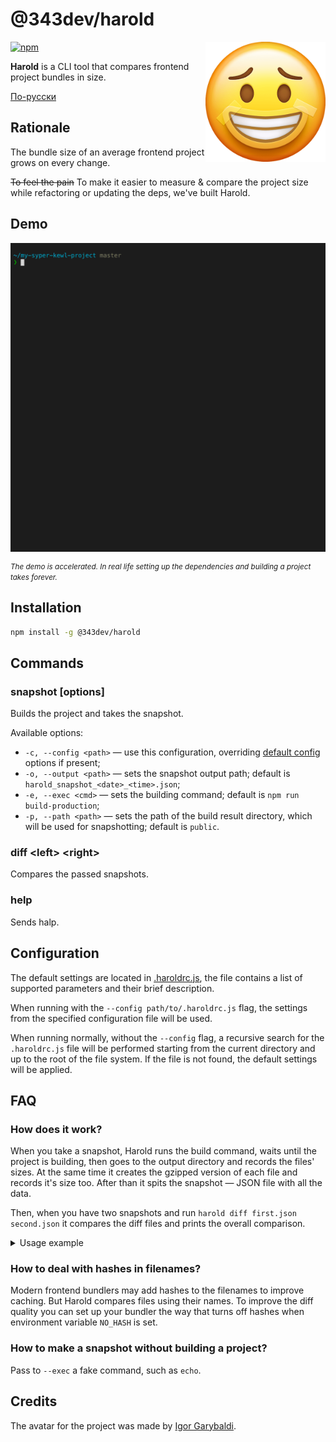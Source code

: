 # @343dev/harold

<img align="right" width="192" height="192"
     alt="Harold avatar: Sad emoji with a smile mask on a face"
     src="./logo.png">

[![npm](https://img.shields.io/npm/v/@343dev/harold.svg)](https://www.npmjs.com/package/@343dev/harold)

**Harold** is a CLI tool that compares frontend project bundles in size.

[По-русски](./README.ru.md)

## Rationale

The bundle size of an average frontend project grows on every change.

~~To feel the pain~~ To make it easier to measure & compare the project size while refactoring or updating the deps,
we've built Harold.

## Demo

<img align="center"
     alt="Demo GIF"
     src="./demo.gif">

<small><i>The demo is accelerated. In real life setting up the dependencies and building a project takes forever.</i></small>

## Installation

```bash
npm install -g @343dev/harold
```

## Commands

### snapshot \[options\]

Builds the project and takes the snapshot.

Available options:

- `-c, --config <path>` — use this configuration, overriding [default config](./.haroldrc.js) options if present;
- `-o, --output <path>` — sets the snapshot output path; default is `harold_snapshot_<date>_<time>.json`;
- `-e, --exec <cmd>` — sets the building command; default is `npm run build-production`;
- `-p, --path <path>` — sets the path of the build result directory, which will be used for snapshotting;
  default is `public`.

### diff \<left\> \<right\>

Compares the passed snapshots.

### help

Sends halp.

## Configuration

The default settings are located in [.haroldrc.js](./.haroldrc.js), the file contains a list of supported parameters
and their brief description.

When running with the `--config path/to/.haroldrc.js` flag, the settings from the specified configuration file will
be used.

When running normally, without the `--config` flag, a recursive search for the `.haroldrc.js` file will be performed
starting from the current directory and up to the root of the file system. If the file is not found, the default
settings will be applied.

## FAQ

### How does it work?

When you take a snapshot, Harold runs the build command, waits until the project is building, then goes to the output
directory and records the files' sizes. At the same time it creates the gzipped version of each file and records
it's size too. After than it spits the snapshot — JSON file with all the data.

Then, when you have two snapshots and run `harold diff first.json second.json` it compares the diff files and prints
the overall comparison.

<details>
  <summary>Usage example</summary>

  ```bash
  # Open your project folder
  $ cd ~/my-syper-kewl-project/

  # Take the first snapshot
  $ harold snapshot -o before.json

  # Make some changes in the project

  # Take the second snapshot
  $ harold snapshot -o after.json

  # Compare them
  $ harold diff before.json after.json

  Snapshots:
   Left: 11/10/2020 6:30:56 PM • my-syper-kewl-project • master
   Right: 11/10/2020 6:45:13 PM • my-syper-kewl-project • improvement/framework-update

  Build time:
   16 seconds slower (Left: 129 seconds, Right: 145 seconds)

  Diff by category:
   ————————————————————————————————————————————————————————————————————————————————————
                  before              after               Changes
   ————————————————————————————————————————————————————————————————————————————————————
    JS            1.04 MB (270 kB)    1.12 MB (294 kB)    +78.2 kB (+23.7 kB), +1 item
   ————————————————————————————————————————————————————————————————————————————————————
    JS (legacy)   1.07 MB (285 kB)    1.16 MB (314 kB)    +90.6 kB (+28.6 kB), +1 item
   ————————————————————————————————————————————————————————————————————————————————————
    CSS           144 kB (23.4 kB)    144 kB (23.4 kB)    No changes
   ————————————————————————————————————————————————————————————————————————————————————
    Images        5.26 MB (5.23 MB)   5.26 MB (5.23 MB)   No changes
   ————————————————————————————————————————————————————————————————————————————————————
    Fonts         159 kB (159 kB)     159 kB (159 kB)     No changes
   ————————————————————————————————————————————————————————————————————————————————————
    Videos        1.59 MB (1.58 MB)   1.59 MB (1.58 MB)   No changes
   ————————————————————————————————————————————————————————————————————————————————————
    Other         127 kB (13.2 kB)    127 kB (13.3 kB)    +364 B (+82 B)
   ————————————————————————————————————————————————————————————————————————————————————

    Total         9.4 MB (7.56 MB)    9.57 MB (7.61 MB)   +169 kB (+52.4 kB), +2 items
   ————————————————————————————————————————————————————————————————————————————————————

  Diff by files:
   m public: +169 kB (+52.4 kB)
   m public/10.js: +16 B (+4 B)
   m public/11.js: -20 B (-3 B)
   + public/12.js: 301 B (143 B)
   m public/3.js: +1.84 kB (+621 B)
   m public/app.js: +4.18 kB (+843 B)
   m public/legacy.10.js: +42 B (+18 B)
   + public/legacy.12.js: 513 B (148 B)
   m public/legacy.3.js: +1.9 kB (+634 B)
   m public/legacy.app.js: +6.83 kB (+1 kB)
   m public/legacy.vendor.js: +81.3 kB (+26.8 kB)
   m public/legacy.vendor.js.LICENSE: +182 B (+41 B)
   m public/vendor.js: +72.2 kB (+22.1 kB)
   m public/vendor.js.LICENSE: +182 B (+41 B)
  ```
</details>

### How to deal with hashes in filenames?

Modern frontend bundlers may add hashes to the filenames to improve caching. But Harold compares files using
their names. To improve the diff quality you can set up your bundler the way that turns off hashes when environment
variable `NO_HASH` is set.

### How to make a snapshot without building a project?

Pass to `--exec` a fake command, such as `echo`.

## Credits

The avatar for the project was made by [Igor Garybaldi](http://pandabanda.com/).
